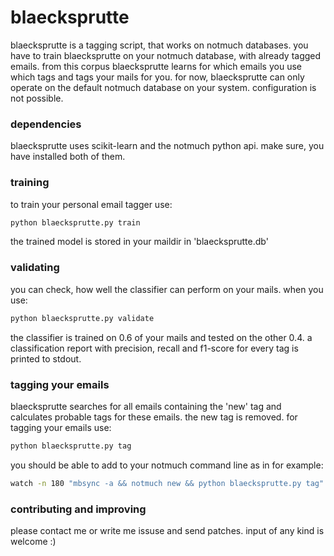 # blaecksprutte

blaecksprutte is a tagging script, that works on notmuch
databases. you have to train blaecksprutte on your notmuch database,
with already tagged emails. from this corpus blaecksprutte learns for
which emails you use which tags and tags your mails for you. for now,
blaecksprutte can only operate on the default notmuch database on your
system. configuration is not possible.

### dependencies

blaecksprutte uses scikit-learn and the notmuch python api. make sure,
you have installed both of them.

### training

to train your personal email tagger use:

```bash
python blaecksprutte.py train
```

the trained model is stored in your maildir in 'blaecksprutte.db'

### validating

you can check, how well the classifier can perform on your mails. when
you use:

```bash
python blaecksprutte.py validate
```

the classifier is trained on 0.6 of your mails and tested on the other
0.4. a classification report with precision, recall and f1-score for
every tag is printed to stdout.

### tagging your emails

blaecksprutte searches for all emails containing the 'new' tag and
calculates probable tags for these emails. the new tag is removed. for
tagging your emails use:

```bash
python blaecksprutte.py tag
```

you should be able to add to your notmuch command line as in for
example:

```bash
watch -n 180 "mbsync -a && notmuch new && python blaecksprutte.py tag"
```

### contributing and improving

please contact me or write me issuse and send patches. input of any
kind is welcome :)